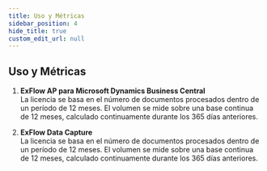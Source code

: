 ```yaml
---
title: Uso y Métricas
sidebar_position: 4
hide_title: true
custom_edit_url: null
---
```

## Uso y Métricas


1. **ExFlow AP para Microsoft Dynamics Business Central**<br/>
La licencia se basa en el número de documentos procesados dentro de un período de 12 meses. El volumen se mide sobre una base continua de 12 meses, calculado continuamente durante los 365 días anteriores.<br/>


2.	**ExFlow Data Capture**<br/>
La licencia se basa en el número de documentos procesados dentro de un período de 12 meses. El volumen se mide sobre una base continua de 12 meses, calculado continuamente durante los 365 días anteriores.



